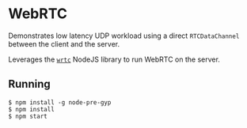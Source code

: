 # WebRTC

Demonstrates low latency UDP workload using a direct `RTCDataChannel` between the client and the server.

Leverages the [`wrtc`](https://www.npmjs.com/package/wrtc) NodeJS library to run WebRTC on the server.

## Running

```
$ npm install -g node-pre-gyp
$ npm install
$ npm start
```

